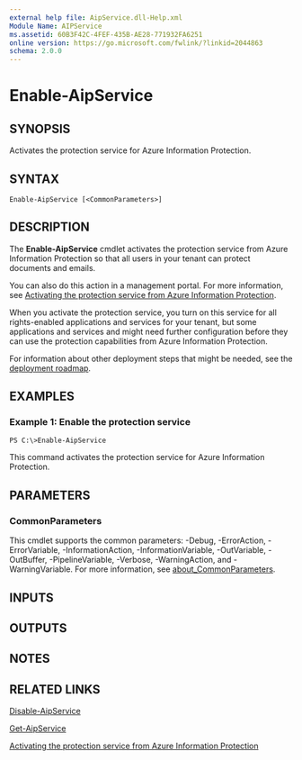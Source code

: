 ```yaml
---
external help file: AipService.dll-Help.xml
Module Name: AIPService
ms.assetid: 60B3F42C-4FEF-435B-AE28-771932FA6251
online version: https://go.microsoft.com/fwlink/?linkid=2044863
schema: 2.0.0
---
```


# Enable-AipService

## SYNOPSIS
Activates the protection service for Azure Information Protection.

## SYNTAX

```
Enable-AipService [<CommonParameters>]
```

## DESCRIPTION
The **Enable-AipService** cmdlet activates the protection service from Azure Information Protection so that all users in your tenant can protect documents and emails. 

You can also do this action in a management portal. For more information, see [Activating the protection service from Azure Information Protection](/information-protection/deploy-use/activate-service). 

When you activate the protection service, you turn on this service for all rights-enabled applications and services for your tenant, but some applications and services and might need further configuration before they can use the protection capabilities from Azure Information Protection.

For information about other deployment steps that might be needed, see the [deployment roadmap](/information-protection/plan-design/deployment-roadmap).

## EXAMPLES

### Example 1: Enable the protection service
```
PS C:\>Enable-AipService
```

This command activates the protection service for Azure Information Protection.

## PARAMETERS

### CommonParameters
This cmdlet supports the common parameters: -Debug, -ErrorAction, -ErrorVariable, -InformationAction, -InformationVariable, -OutVariable, -OutBuffer, -PipelineVariable, -Verbose, -WarningAction, and -WarningVariable. For more information, see [about_CommonParameters](/powershell/module/microsoft.powershell.core/about/about_commonparameters).

## INPUTS

## OUTPUTS

## NOTES

## RELATED LINKS

[Disable-AipService](./Disable-AipService.md)

[Get-AipService](./Get-AipService.md)

[Activating the protection service from Azure Information Protection](/information-protection/deploy-use/activate-service)